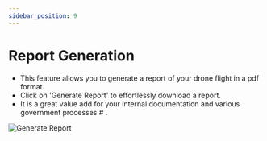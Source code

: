 ```yaml
---
sidebar_position: 9
---
```


# Report Generation 

- This feature allows you to generate a report of your drone flight in a pdf format. 
- Click on 'Generate Report' to effortlessly download a report. 
- It is a great value add for your internal documentation and various government processes # . 

![Generate Report](img/generate-report.gif)
